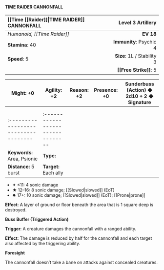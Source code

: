 #### TIME RAIDER CANNONFALL

| [[Time [[Raider]]\|TIME RAIDER]] CANNONFALL  |      **Level 3 Artillery** |
| :---------------------- | -------------------------: |
| *Humanoid, [[Time Raider]]* |                  **EV 18** |
| **Stamina**: 40         |    **Immunity**: Psychic 4 |
| **Speed**: 5            | **Size**: 1L / Stability 3 |
|                         |         **[[Free Strike]]**: 5 |

| **Might**: +0                        | **Agility**: +2                   | **Reason**: +2 | **Presence**: +0 | **Sunderbuss (Action)** ◆ 2d10 + 2 ◆ Signature |
| ------------------------------------ | --------------------------------- | -------------- | ---------------- | ---------------------------------------------- |
|                                      |                                   |                |                  |                                                |
|                                      |                                   |                |                  |                                                |
| :----------------------------------- | :-------------------------------- |                |                  |                                                |
| **Keywords:** Area, Psionic          | **Type:**                         |                |                  |                                                |
| **Distance:** 5 burst                | **Target:** Each ally             |                |                  |                                                |

- ✦ ≤11: 4 sonic damage
- ★ 12–16: 8 sonic damage; [[Slowed|slowed]] (EoT)
- ✸ 17+: 10 sonic damage; [[Slowed|slowed]] (EoT); [[Prone|prone]]

**Effect**: A layer of ground or floor beneath the area that is 1 square deep is destroyed.

**Buss Buffer (Triggered Action)**

**Trigger**: A creature damages the cannonfall with a ranged ability.

**Effect**: The damage is reduced by half for the cannonfall and each target also affected by the triggering ability.

**Foresight**

The cannonfall doesn’t take a bane on attacks against concealed creatures.
